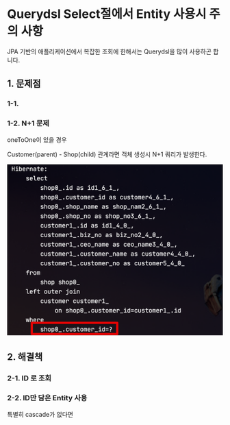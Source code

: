 # Querydsl Select절에서 Entity 사용시 주의 사항

JPA 기반의 애플리케이션에서 복잡한 조회에 한해서는 Querydsl을 많이 사용하곤 합니다.



## 1. 문제점


### 1-1. 

### 1-2. N+1 문제

oneToOne이 있을 경우 

Customer(parent) - Shop(child) 관계라면 객체 생성시 N+1 쿼리가 발생한다.

![n+1_query](./images/n+1_query.png)



## 2. 해결책

### 2-1. ID 로 조회

### 2-2. ID만 담은 Entity 사용

특별히 cascade가 없다면 